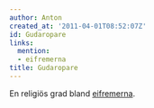 ```yaml
---
author: Anton
created_at: '2011-04-01T08:52:07Z'
id: Gudaropare
links:
  mention:
  - eifremerna
title: Gudaropare
---
```


En religiös grad bland [eifremerna].

  [eifremerna]: eifremerna
